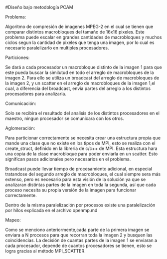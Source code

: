 #Diseño bajo metodología PCAM

Problema:

Algoritmo de compresión de imagenes MPEG-2 en el cual se tienen que comparar distintos macrobloques del tamaño de 16x16 pixeles. Este problema puede escalar en grandes cantidades de macrobloques y muchos ciclos segun la cantidad de pixeles que tenga una imagen, por lo cual es necesario paralelizarlo en multiples procesadores.

Particiones:

Se dará a cada procesador un macrobloque distinto de la imagen 1 para que este pueda buscar la similutud en todo el arreglo de macrobloques de la imagen 2.
Para ello se utiliza un broadcast del arreglo de macrobloques de la imagen 2, y un scatter en el arreglo de macrobloques de la imagen 1,el cual, a diferencia del broadcast, envia partes del arreglo a los distintos procesadores para analizarla.

Comunicación:

Solo se recibira el resultado del analisis de los distintos procesadores en el maestro, ningun procesador se comunicara con los otros.

Aglomeración:

Para particionar correctamente se necesita crear una estructura propia que mande una clase que no existe en los tipos de MPI,
esto se realiza con el create_struct, definido en la libreria de c/c++ de MPI. Esta estructura hara una copia de la clase macrobloque para poder enviarla en un scatter. Esto significan pasos adicionales pero necesarios en el problema.

Broadcast puede llevar tiempo de procesamiento adicional, en especial tratandose del segundo arreglo de macrobloques, el cual siempre sera más extenso, pero es necesario para esta visión de la solución ya que se analizaran distintas partes de la imagen en toda la segunda, así que cada proceso necesita su propia versión de la imagen para funcionar correctamente.

Dentro de la misma paralelización por procesos existe una paralelización por hilos explicada en el archivo openmp.md

Mapeo:

Como se menciono anteriormente,cada parte de la primera imagen se enviara a N procesos para que recorran toda la imagen 2 y busquen las coincidencias.
La decisión de cuantas partes de la imagen 1 se enviaran a cada procesador, depende de cuantos procesadores se tienen, esto se logra gracias al método MPI_SCATTER.